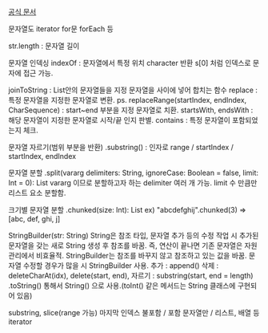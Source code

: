 [공식 문서](https://kotlinlang.org/docs/home.html)

문자열도 iterator
for문 forEach 등

str.length : 문자열 길이

문자열 인덱싱
indexOf : 문자열에서 특정 위치 character 반환
s[0] 처럼 인덱스로 문자에 접근 가능.

joinToString : List안의 문자열들을 지정 문자열을 사이에 넣어 합치는 함수
replace : 특정 문자열을 지정한 문자열로 변환.
ps. replaceRange(startIndex, endIndex, CharSequence) : start~end 부분을 지정 문자열로 치환. 
startsWith, endsWith : 해당 문자열이 지정한 문자열로 시작/끝 인지 판별.
contains : 특정 문자열이 포함되었는지 체크.

문자열 자르기(범위 부분을 반환)
.substring() : 인자로 range / startIndex / startIndex, endIndex

문자열 분할
.split(vararg delimiters: String, ignoreCase: Boolean = false, limit: Int = 0): List<String>
vararg 이므로 분할하고자 하는 delimiter 여러 개 가능. limit 수 만큼만 리스트 요소 분할함.

크기별 문자열 분할
.chunked(size: Int): List<String>
ex) "abcdefghij".chunked(3) => [abc, def, ghi, j]


StringBuilder(str: String)
String은 참조 타입, 문자열 추가 등의 수정 작업 시 추가된 문자열을 갖는 새로 String 생성 후 참조를 바꿈.
즉, 연산이 끝나면 기존 문자열은 자원 관리에서 비효율적.
StringBuilder는 참조를 바꾸지 않고 참조하고 있는 값을 바꿈.
문자열 수정할 경우가 많을 시 StringBuilder 사용.
추가 : append() 삭제 : deleteCharAt(idx), delete(start, end), 자르기 : substring(start, end = length)
.toString() 통해서 String() 으로 사용.(toInt() 같은 메서드는 String 클래스에 구현되어 있음)


substring, slice(range 가능)
마지막 인덱스 불포함 / 포함
문자열만 / 리스트, 배열 등 iterator
